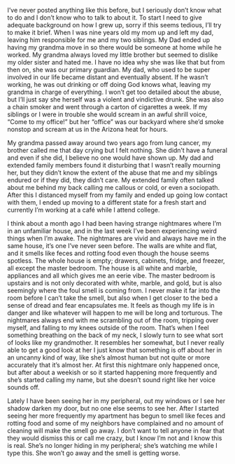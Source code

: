 I’ve never posted anything like this before, but I seriously don’t know what to do and I don’t know who to talk to about it. To start I need to give adequate background on how I grew up, sorry if this seems tedious, I’ll try to make it brief. When I was nine years old my mom up and left my dad, leaving him responsible for me and my two siblings. My Dad ended up having my grandma move in so there would be someone at home while he worked. My grandma always loved my little brother but seemed to dislike my older sister and hated me. I have no idea why she was like that but from then on, she was our primary guardian. My dad, who used to be super involved in our life became distant and eventually absent. If he wasn’t working, he was out drinking or off doing God knows what, leaving my grandma in charge of everything. I won’t get too detailed about the abuse, but I’ll just say she herself was a violent and vindictive drunk. She was also a chain smoker and went through a carton of cigarettes a week. If my siblings or I were in trouble she would scream in an awful shrill voice, “Come to my office!” but her “office” was our backyard where she’d smoke nonstop and scream at us in the Arizona heat for hours. 

My grandma passed away around two years ago from lung cancer, my brother called me that day crying but I felt nothing. She didn’t have a funeral and even if she did, I believe no one would have shown up. My dad and extended family members found it disturbing that I wasn’t really mourning her, but they didn’t know the extent of the abuse that me and my siblings endured or if they did, they didn’t care. My extended family often talked about me behind my back calling me callous or cold, or even a sociopath. After this I distanced myself from my family and ended up going low contact with them, I ended up moving to a different state for a fresh start and currently I’m working at a café while I attend college. 

I think about a month ago I had been having strange nightmares where I’m in an unfamiliar house, and in the last week I’ve been experiencing weird things when I’m awake. The nightmares are vivid and always have me in the same house, it’s one I’ve never seen before. The walls are white and flat, and it smells like feces and rotting food even though the house seems spotless. The whole house is empty; drawers, cabinets, fridge, and freezer, all except the master bedroom. The house is all white and marble, appliances and all which gives me an eerie vibe. The master bedroom is upstairs and is not only decorated with white, marble, and gold, but is also seemingly where the foul smell is coming from. I never make it far into the room before I can’t take the smell, but also when I get closer to the bed a sense of dread and fear encapsulates me. It feels as though my life is in danger and like whatever will happen to me will be long and torturous. The nightmares always end with me scrambling out of the room, tripping over myself, and falling to my knees outside of the room. That’s when I feel something breathing on the back of my neck, I slowly turn to see what sort of looks like my grandmother. It resembles her somewhat, but I never really able to get a good look at her I just know that something is off about her in an uncanny kind of way, like she’s almost human but not quite or more accurately that it’s almost her. At first this nightmare only happened once, but after about a weekish or so it started happening more frequently and she’s started calling my name, but she doesn’t sound right like her voice sounds off. 

Lately I have been seeing her in my peripheral, out my windows or I see her shadow darken my door, but no one else seems to see her. After I started seeing her more frequently my apartment has begun to smell like feces and rotting food and some of my neighbors have complained and no amount of cleaning will make the smell go away. I don’t want to tell anyone in fear that they would dismiss this or call me crazy, but I know I’m not and I know this is real. She’s no longer hiding in my peripheral; she’s watching me while I type this. She won’t go away and the smell is getting worse.